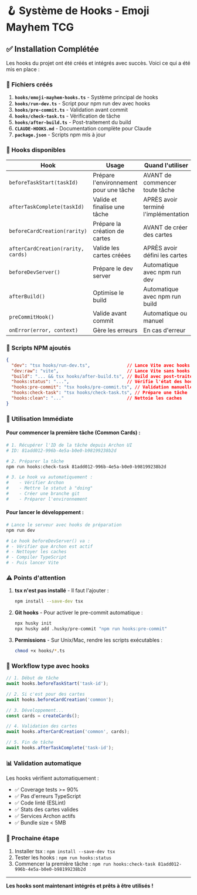 # 🪝 Système de Hooks - Emoji Mayhem TCG

## ✅ Installation Complétée

Les hooks du projet ont été créés et intégrés avec succès. Voici ce qui a été mis en place :

### 📁 Fichiers créés

1. **`hooks/emoji-mayhem-hooks.ts`** - Système principal de hooks
2. **`hooks/run-dev.ts`** - Script pour npm run dev avec hooks
3. **`hooks/pre-commit.ts`** - Validation avant commit
4. **`hooks/check-task.ts`** - Vérification de tâche
5. **`hooks/after-build.ts`** - Post-traitement du build
6. **`CLAUDE-HOOKS.md`** - Documentation complète pour Claude
7. **`package.json`** - Scripts npm mis à jour

### 🎯 Hooks disponibles

| Hook | Usage | Quand l'utiliser |
|------|-------|------------------|
| `beforeTaskStart(taskId)` | Prépare l'environnement pour une tâche | AVANT de commencer toute tâche |
| `afterTaskComplete(taskId)` | Valide et finalise une tâche | APRÈS avoir terminé l'implémentation |
| `beforeCardCreation(rarity)` | Prépare la création de cartes | AVANT de créer des cartes |
| `afterCardCreation(rarity, cards)` | Valide les cartes créées | APRÈS avoir défini les cartes |
| `beforeDevServer()` | Prépare le dev server | Automatique avec npm run dev |
| `afterBuild()` | Optimise le build | Automatique avec npm run build |
| `preCommitHook()` | Valide avant commit | Automatique ou manuel |
| `onError(error, context)` | Gère les erreurs | En cas d'erreur |

### 📝 Scripts NPM ajoutés

```json
{
  "dev": "tsx hooks/run-dev.ts",              // Lance Vite avec hooks
  "dev:raw": "vite",                          // Lance Vite sans hooks
  "build": "... && tsx hooks/after-build.ts", // Build avec post-traitement
  "hooks:status": "...",                      // Vérifie l'état des hooks
  "hooks:pre-commit": "tsx hooks/pre-commit.ts", // Validation manuelle
  "hooks:check-task": "tsx hooks/check-task.ts", // Prépare une tâche
  "hooks:clean": "..."                        // Nettoie les caches
}
```

### 🚀 Utilisation Immédiate

#### Pour commencer la première tâche (Common Cards) :

```bash
# 1. Récupérer l'ID de la tâche depuis Archon UI
# ID: 81add012-996b-4e5a-b0e0-b98199238b2d

# 2. Préparer la tâche
npm run hooks:check-task 81add012-996b-4e5a-b0e0-b98199238b2d

# 3. Le hook va automatiquement :
#    - Vérifier Archon
#    - Mettre le statut à "doing"
#    - Créer une branche git
#    - Préparer l'environnement
```

#### Pour lancer le développement :

```bash
# Lance le serveur avec hooks de préparation
npm run dev

# Le hook beforeDevServer() va :
# - Vérifier que Archon est actif
# - Nettoyer les caches
# - Compiler TypeScript
# - Puis lancer Vite
```

### ⚠️ Points d'attention

1. **tsx n'est pas installé** - Il faut l'ajouter :
   ```bash
   npm install --save-dev tsx
   ```

2. **Git hooks** - Pour activer le pre-commit automatique :
   ```bash
   npx husky init
   npx husky add .husky/pre-commit "npm run hooks:pre-commit"
   ```

3. **Permissions** - Sur Unix/Mac, rendre les scripts exécutables :
   ```bash
   chmod +x hooks/*.ts
   ```

### 🔄 Workflow type avec hooks

```typescript
// 1. Début de tâche
await hooks.beforeTaskStart('task-id');

// 2. Si c'est pour des cartes
await hooks.beforeCardCreation('common');

// 3. Développement...
const cards = createCards();

// 4. Validation des cartes
await hooks.afterCardCreation('common', cards);

// 5. Fin de tâche
await hooks.afterTaskComplete('task-id');
```

### 📊 Validation automatique

Les hooks vérifient automatiquement :

- ✅ Coverage tests >= 90%
- ✅ Pas d'erreurs TypeScript
- ✅ Code linté (ESLint)
- ✅ Stats des cartes valides
- ✅ Services Archon actifs
- ✅ Bundle size < 5MB

### 🎯 Prochaine étape

1. Installer tsx : `npm install --save-dev tsx`
2. Tester les hooks : `npm run hooks:status`
3. Commencer la première tâche : `npm run hooks:check-task 81add012-996b-4e5a-b0e0-b98199238b2d`

---

**Les hooks sont maintenant intégrés et prêts à être utilisés !**
